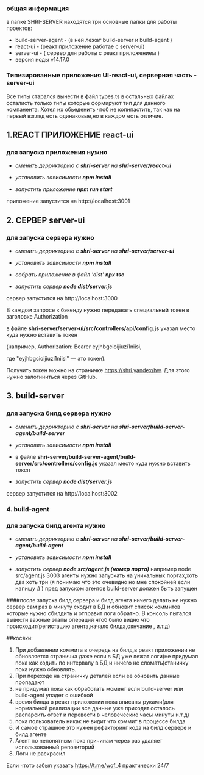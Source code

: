 ### общая информация 
в папке SHRI-SERVER находятся три основные папки для работы проектов:
* build-server-agent - (в ней лежат build-server и build-agent )
* react-ui - (реакт приложение работае с server-ui)
* server-ui - ( сервер для работы с реакт приложением )
* версия ноды v14.17.0


### Типизированные приложения UI-react-ui, серверная часть - server-ui
Все типы старался вынести в файл types.ts в остальных файлах осталисть только типы которые формируют тип для данного компанента.
Хотел их обьеденить чтоб не копипастить, так как на первый взгляд есть одинаковые,но в каждом есть отличие.


 ## 1.REACT ПРИЛОЖЕНИЕ react-ui

### для запуска приложения нужно

*  *сменить деррикторию с **shri-server**  на **shri-server/react-ui*** 

*  *установить зависимости **npm install***

*  *запустить приложение **npm run start*** 

приложение запустится на http://localhost:3001

## 2. СЕРВЕР server-ui

### для запуска сервера нужно

*  *сменить деррикторию с **shri-server**  на **shri-server/server-ui***  

*  *установить зависимости **npm install***

*  *собрать приложение в файл 'dist'  **npx tsc***

*  *запустить сервер **node dist/server.js*** 

сервер запустится на http://localhost:3000


В каждом запросе к бэкенду нужно передавать специальный токен в заголовке Authorization 

в файле **shri-server/server-ui/src/controllers/api/config.js** указал место куда нужно вставить токен

(например, Authorization: Bearer eyjhbgcioijiuzi1niisi,

 где "eyjhbgcioijiuzi1niisi" — это токен).
 
  Получить токен можно на страничке https://shri.yandex/hw. Для этого нужно залогиниться через GitHub.



## 3. build-server
### для запуска билд сервера нужно

*  *сменить деррикторию с **shri-server**  на **shri-server/build-server-agent/build-server***  

*  *установить зависимости **npm install***

* в файле **shri-server/build-server-agent/build-server/src/controllers/config.js** указал место куда нужно вставить токен

*  *запустить сервер **node dist/server.js***  

сервер запустится на http://localhost:3002


### 4. build-agent
### для запуска билд агента нужно

*  *сменить деррикторию с **shri-server**  на **shri-server/build-server-agent/build-agent***  

*  *установить зависимости **npm install***

*  *запустить сервер **node src/agent.js (номер порта)*** например node src/agent.js 3003
агенты нужно запускать на уникальных портах,хоть два хоть три (я понимаю что это очевидно но мне спокойней если напишу :) )
пред запуском агентов build-server должен быть запущен


####после запуска билд сервера и билд агента ничего делать не нужно сервер сам раз в минуту сходит в БД и обновит список коммитов которые нужно сбилдить и отправит логи  обратно. В консоль пытался вывести важные этапы операций чтоб было видно что происходит(регистацию агента,начало билда,окнчание , и.т.д)

##косяки:
1. При добавлении коммита в очередь на билд,в реакт приложении не обновляется страничка даже если в БД уже лежат логи(не придумал пока как ходить по интервалу в БД и ничего не сломать)станичку пока нужно обновлять.
2. При переходе на страничку деталей если ее обновить данные пропадают
3. не придумал пока как обработать момент если build-server  или build-agent упадет с ошибкой
4. время билда в реакт приложении пока вписаны руками(для нормальной реализации все данные уже приходят осталось распарсить ответ и перевести в человеческие часы минуты и.т.д)
5. пока пользователь никак не видит что коммит в процессе билда
6. И самое страшное это нужен рефакторинг кода на билд сервере и билд агенте
7. Агент по непонятным пока причинам через раз удаляет использованный репозиторий
8. Логи не раскрасил

Если чтото забыл указать https://t.me/wof_4  практически 24/7
